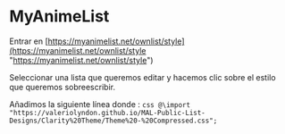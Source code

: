 # MyAnimeList

Entrar en [https://myanimelist.net/ownlist/style](https://myanimelist.net/ownlist/style "https://myanimelist.net/ownlist/style")

Seleccionar una lista que queremos editar y hacemos clic sobre el estilo que queremos sobreescribir.

Añadimos la siguiente línea donde : 
	```css @\import "https://valeriolyndon.github.io/MAL-Public-List-Designs/Clarity%20Theme/Theme%20-%20Compressed.css";```
